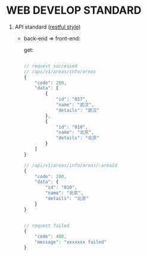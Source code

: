 # WEB DEVELOP STANDARD


1. API standard ([restful style](http://www.ruanyifeng.com/blog/2014/05/restful_api.html))
    
    * back-end => front-end:
        
        get: 

        ```js
        
        // request successed
        // /api/v1/areas/info/areas
        {
            "code": 200,
            "data": [
                {
                    "id": "027",
                    "name": "武汉",
                    "details": "武汉"
                },
                {
                    "id": "010",
                    "name": "北京",
                    "details": "北京"
                }
            ]
        }

        // /api/v1/areas/info/areas/:areaId
        {
            "code": 200,
            "data": {
                "id": "010",
                "name": "北京",
                "details": "北京"
            }
        }

        
        // request failed
        {
            "code": 400,
            "message": "xxxxxxx failed"
        }

        ```


   



